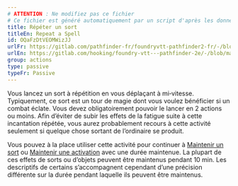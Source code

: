 ```yaml
---
# ATTENTION : Ne modifiez pas ce fichier
# Ce fichier est généré automatiquement par un script d'après les données du module Foundry VTT officiel et de sa traduction
title: Répéter un sort
titleEn: Repeat a Spell
id: OQaFzDtVEOMWizJJ
urlFr: https://gitlab.com/pathfinder-fr/foundryvtt-pathfinder2-fr/-/blob/master/data/classes/OQaFzDtVEOMWizJJ.htm
urlEn: https://gitlab.com/hooking/foundry-vtt---pathfinder-2e/-/blob/master/packs/data/classes.db/repeat-a-spell.json
group: actions
type: passive
typeFr: Passive
---
```

Vous lancez un sort à répétition en vous déplaçant à mi‑vitesse. Typiquement, ce sort est un tour de magie dont vous voulez bénéficier si un combat éclate. Vous devez obligatoirement pouvoir le lancer en 2 actions ou moins. Afin d’éviter de subir les effets de la fatigue suite à cette incantation répétée, vous aurez probablement recours à cette activité seulement si quelque chose sortant de l’ordinaire se produit.

Vous pouvez à la place utiliser cette activité pour continuer à [Maintenir un sort](maintenir-un-sort.md) ou [Maintenir une activation](maintenir-une-activation.md) avec une durée maintenue. La plupart de ces effets de sorts ou d’objets peuvent être maintenus pendant 10 min. Les descriptifs de certains s’accompagnent cependant d’une précision différente sur la durée pendant laquelle ils peuvent être maintenus.


